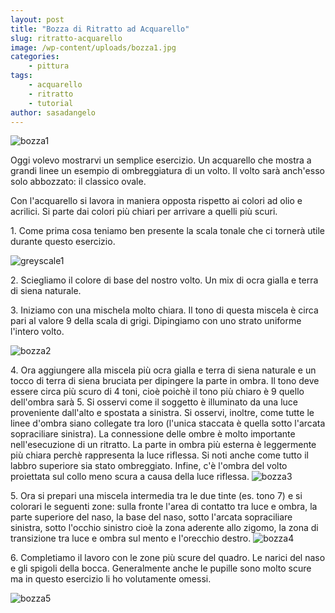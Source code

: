 ```yaml
---
layout: post
title: "Bozza di Ritratto ad Acquarello"
slug: ritratto-acquarello
image: /wp-content/uploads/bozza1.jpg
categories:
    - pittura
tags:
    - acquarello
    - ritratto
    - tutorial
author: sasadangelo
---
```


![bozza1](https://www.disegnoepittura.it/wp-content/uploads/bozza1.jpg "bozza1")

Oggi volevo mostrarvi un semplice esercizio. Un acquarello che mostra a grandi linee un esempio di ombreggiatura di un volto. Il volto sarà anch'esso solo abbozzato: il classico ovale.

Con l'acquarello si lavora in maniera opposta rispetto ai colori ad olio e acrilici. Si parte dai colori più chiari per arrivare a quelli più scuri.

1\. Come prima cosa teniamo ben presente la scala tonale che ci tornerà utile durante questo esercizio.

![greyscale1](https://www.disegnoepittura.it/wp-content/uploads/greyscale1.jpg "greyscale1")

2\. Sciegliamo il colore di base del nostro volto. Un mix di ocra gialla e terra di siena naturale.

3\. Iniziamo con una mischela molto chiara. Il tono di questa miscela è circa pari al valore 9 della scala di grigi. Dipingiamo con uno strato uniforme l'intero volto.

![bozza2](https://www.disegnoepittura.it/wp-content/uploads/bozza2.jpg "bozza2")

4\. Ora aggiungere alla miscela più ocra gialla e terra di siena naturale e un tocco di terra di siena bruciata per dipingere la parte in ombra. Il tono deve essere circa più scuro di 4 toni, cioè poichè il tono più chiaro è 9 quello dell'ombra sarà 5. Si osservi come il soggetto è illuminato da una luce proveniente dall'alto e spostata a sinistra. Si osservi, inoltre, come tutte le linee d'ombra siano collegate tra loro (l'unica staccata è quella sotto l'arcata sopraciliare sinistra). La connessione delle ombre è molto importante nell'esecuzione di un ritratto. La parte in ombra più esterna è leggermente più chiara perchè rappresenta la luce riflessa. Si noti anche come tutto il labbro superiore sia stato ombreggiato. Infine, c'è l'ombra del volto proiettata sul collo meno scura a causa della luce riflessa. ![bozza3](https://www.disegnoepittura.it/wp-content/uploads/bozza3.jpg "bozza3")

5\. Ora si prepari una miscela intermedia tra le due tinte (es. tono 7) e si colorari le seguenti zone: sulla fronte l'area di contatto tra luce e ombra, la parte superiore del naso, la base del naso, sotto l'arcata sopraciliare sinistra, sotto l'occhio sinistro cioè la zona aderente allo zigomo, la zona di transizione tra luce e ombra sul mento e l'orecchio destro. ![bozza4](https://www.disegnoepittura.it/wp-content/uploads/bozza4.jpg "bozza4")

6\. Completiamo il lavoro con le zone più scure del quadro. Le narici del naso e gli spigoli della bocca. Generalmente anche le pupille sono molto scure ma in questo esercizio li ho volutamente omessi.

![bozza5](https://www.disegnoepittura.it/wp-content/uploads/bozza5.jpg "bozza5")
